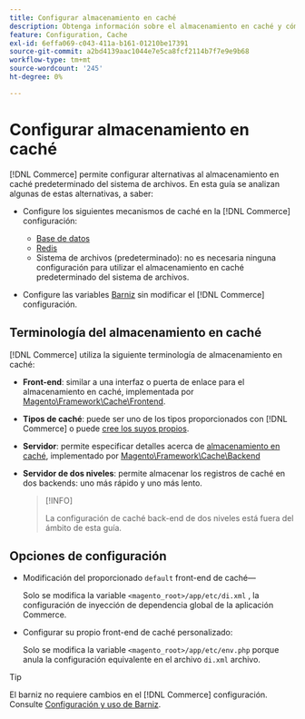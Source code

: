 ```yaml
---
title: Configurar almacenamiento en caché
description: Obtenga información sobre el almacenamiento en caché y cómo configurarlo para la aplicación de Adobe Commerce y de Magento Open Source.
feature: Configuration, Cache
exl-id: 6effa069-c043-411a-b161-01210be17391
source-git-commit: a2bd4139aac1044e7e5ca8fcf2114b7f7e9e9b68
workflow-type: tm+mt
source-wordcount: '245'
ht-degree: 0%

---
```


# Configurar almacenamiento en caché

[!DNL Commerce] permite configurar alternativas al almacenamiento en caché predeterminado del sistema de archivos. En esta guía se analizan algunas de estas alternativas, a saber:

- Configure los siguientes mecanismos de caché en la [!DNL Commerce] configuración:

   - [Base de datos](https://developer.adobe.com/commerce/php/development/cache/partial/database-caching/)
   - [Redis](config-redis.md)
   - Sistema de archivos (predeterminado): no es necesaria ninguna configuración para utilizar el almacenamiento en caché predeterminado del sistema de archivos.

- Configure las variables [Barniz](config-varnish.md) sin modificar el [!DNL Commerce] configuración.

## Terminología del almacenamiento en caché

[!DNL Commerce] utiliza la siguiente terminología de almacenamiento en caché:

- **Front-end**: similar a una interfaz o puerta de enlace para el almacenamiento en caché, implementada por [Magento\Framework\Cache\Frontend](https://github.com/magento/magento2/tree/2.4/lib/internal/Magento/Framework/Cache/Frontend).
- **Tipos de caché**: puede ser uno de los tipos proporcionados con [!DNL Commerce] o puede [cree los suyos propios](https://developer.adobe.com/commerce/php/development/cache/partial/cache-type/).
- **Servidor**: permite especificar detalles acerca de [almacenamiento en caché](https://framework.zend.com/manual/1.12/en/zend.cache.backends.html), implementado por [Magento\Framework\Cache\Backend](https://github.com/magento/magento2/tree/2.4/lib/internal/Magento/Framework/Cache/Backend)
- **Servidor de dos niveles**: permite almacenar los registros de caché en dos backends: uno más rápido y uno más lento.

  >[!INFO]
  >
  >La configuración de caché back-end de dos niveles está fuera del ámbito de esta guía.

## Opciones de configuración

- Modificación del proporcionado `default` front-end de caché—

  Solo se modifica la variable `<magento_root>/app/etc/di.xml` , la configuración de inyección de dependencia global de la aplicación Commerce.

- Configurar su propio front-end de caché personalizado:

  Solo se modifica la variable `<magento_root>/app/etc/env.php` porque anula la configuración equivalente en el archivo `di.xml` archivo.

>[!TIP]
>
>El barniz no requiere cambios en el [!DNL Commerce] configuración. Consulte [Configuración y uso de Barniz](config-varnish.md).

